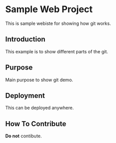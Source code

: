 # Sample Web Project
This is sample webiste for showing how git works.

## Introduction
This example is to show different parts of the git.

## Purpose
Main purpose to show git demo.

## Deployment
This can be deployed anywhere.

## How To Contribute
__Do not__ contibute.
